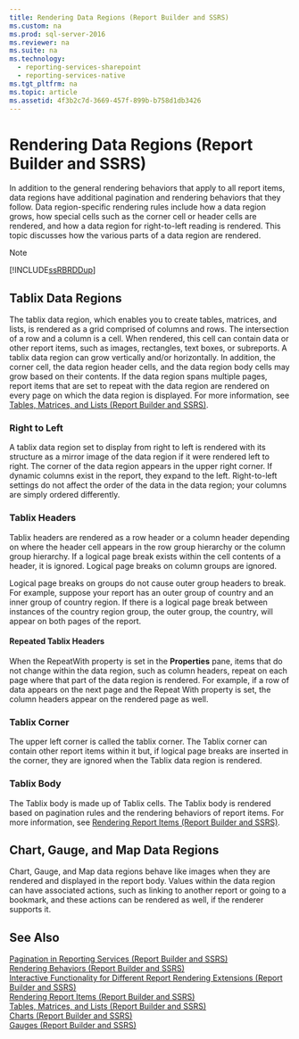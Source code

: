 ```yaml
---
title: Rendering Data Regions (Report Builder and SSRS)
ms.custom: na
ms.prod: sql-server-2016
ms.reviewer: na
ms.suite: na
ms.technology: 
  - reporting-services-sharepoint
  - reporting-services-native
ms.tgt_pltfrm: na
ms.topic: article
ms.assetid: 4f3b2c7d-3669-457f-899b-b758d1db3426
---
```

# Rendering Data Regions (Report Builder and SSRS)
  In addition to the general rendering behaviors that apply to all report items, data regions have additional pagination and rendering behaviors that they follow. Data region\-specific rendering rules include how a data region grows, how special cells such as the corner cell or header cells are rendered, and how a data region for right\-to\-left reading is rendered. This topic discusses how the various parts of a data region are rendered.  
  
> [!NOTE]  
>  [!INCLUDE[ssRBRDDup](../../Token\Other/ssRBRDDup_md.md)]  
  
## Tablix Data Regions  
 The tablix data region, which enables you to create tables, matrices, and lists, is rendered as a grid comprised of columns and rows. The intersection of a row and a column is a cell. When rendered, this cell can contain data or other report items, such as images, rectangles, text boxes, or subreports. A tablix data region can grow vertically and\/or horizontally. In addition, the corner cell, the data region header cells, and the data region body cells may grow based on their contents. If the data region spans multiple pages, report items that are set to repeat with the data region are rendered on every page on which the data region is displayed. For more information, see [Tables, Matrices, and Lists &#40;Report Builder and SSRS&#41;](../Topic/Tables,%20Matrices,%20and%20Lists%20\(Report%20Builder%20and%20SSRS\).md).  
  
### Right to Left  
 A tablix data region set to display from right to left is rendered with its structure as a mirror image of the data region if it were rendered left to right. The corner of the data region appears in the upper right corner. If dynamic columns exist in the report, they expand to the left. Right\-to\-left settings do not affect the order of the data in the data region; your columns are simply ordered differently.  
  
### Tablix Headers  
 Tablix headers are rendered as a row header or a column header depending on where the header cell appears in the row group hierarchy or the column group hierarchy. If a logical page break exists within the cell contents of a header, it is ignored. Logical page breaks on column groups are ignored.  
  
 Logical page breaks on groups do not cause outer group headers to break. For example, suppose your report has an outer group of country and an inner group of country region. If there is a logical page break between instances of the country region group, the outer group, the country, will appear on both pages of the report.  
  
#### Repeated Tablix Headers  
 When the RepeatWith property is set in the **Properties** pane, items that do not change within the data region, such as column headers, repeat on each page where that part of the data region is rendered. For example, if a row of data appears on the next page and the Repeat With property is set, the column headers appear on the rendered page as well.  
  
### Tablix Corner  
 The upper left corner is called the tablix corner. The Tablix corner can contain other report items within it but, if logical page breaks are inserted in the corner, they are ignored when the Tablix data region is rendered.  
  
### Tablix Body  
 The Tablix body is made up of Tablix cells. The Tablix body is rendered based on pagination rules and the rendering behaviors of report items. For more information, see [Rendering Report Items &#40;Report Builder and SSRS&#41;](../Topic/Rendering%20Report%20Items%20\(Report%20Builder%20and%20SSRS\).md).  
  
## Chart, Gauge, and Map Data Regions  
 Chart, Gauge, and Map data regions behave like images when they are rendered and displayed in the report body. Values within the data region can have associated actions, such as linking to another report or going to a bookmark, and these actions can be rendered as well, if the renderer supports it.  
  
## See Also  
 [Pagination in Reporting Services &#40;Report Builder  and SSRS&#41;](../Topic/Pagination%20in%20Reporting%20Services%20\(Report%20Builder%20%20and%20SSRS\).md)   
 [Rendering Behaviors &#40;Report Builder  and SSRS&#41;](../Topic/Rendering%20Behaviors%20\(Report%20Builder%20%20and%20SSRS\).md)   
 [Interactive Functionality for Different Report Rendering Extensions &#40;Report Builder and SSRS&#41;](../Topic/Interactive%20Functionality%20for%20Different%20Report%20Rendering%20Extensions%20\(Report%20Builder%20and%20SSRS\).md)   
 [Rendering Report Items &#40;Report Builder and SSRS&#41;](../Topic/Rendering%20Report%20Items%20\(Report%20Builder%20and%20SSRS\).md)   
 [Tables, Matrices, and Lists &#40;Report Builder and SSRS&#41;](../Topic/Tables,%20Matrices,%20and%20Lists%20\(Report%20Builder%20and%20SSRS\).md)   
 [Charts &#40;Report Builder and SSRS&#41;](../Topic/Charts%20\(Report%20Builder%20and%20SSRS\).md)   
 [Gauges &#40;Report Builder and SSRS&#41;](../Topic/Gauges%20\(Report%20Builder%20and%20SSRS\).md)  
  
  